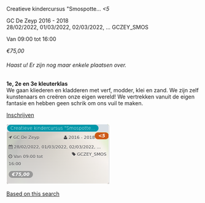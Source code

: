 Creatieve kindercursus "Smospotte... *<5*

GC De Zeyp 2016 - 2018  
28/02/2022, 01/03/2022, 02/03/2022, ... GCZEY\_SMOS  

Van 09:00 tot 16:00

*€75,00*

  

###### *Haast u! Er zijn nog maar enkele plaatsen over.*

  

**1e, 2e en 3e kleuterklas**  
We gaan kliederen en kladderen met verf, modder, klei en zand. We zijn zelf kunstenaars en creëren onze eigen wereld! We vertrekken vanuit de eigen fantasie en hebben geen schrik om ons vuil te maken.  

[Inschrijven](https://tickets.vgc.be/activity/subscribe/GCZEY_SMOS)

![](69829.png)

[Based on this search](https://tickets.vgc.be/activity/index?&vrijeplaatsen=1&Age%5B%5D=3%2C5&entity=276)